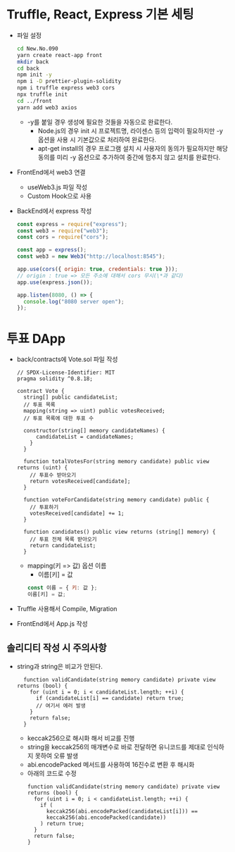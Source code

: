 # Truffle, React, Express 기본 세팅

- 파일 설정

  ```bash
  cd New.No.090
  yarn create react-app front
  mkdir back
  cd back
  npm init -y
  npm i -D prettier-plugin-solidity
  npm i truffle express web3 cors
  npx truffle init
  cd ../front
  yarn add web3 axios
  ```

  - -y를 붙일 경우 생성에 필요한 것들을 자동으로 완료한다.
    - Node.js의 경우 init 시 프로젝트명, 라이센스 등의 입력이 필요하지만 -y 옵션을 사용 시 기본값으로 처리하여 완료한다.
    - apt-get install의 경우 프로그램 설치 시 사용자의 동의가 필요하지만 해당 동의를 미리 -y 옵션으로 추가하여 중간에 멈추지 않고 설치를 완료한다.

- FrontEnd에서 web3 연결
  - useWeb3.js 파일 작성
  - Custom Hook으로 사용
- BackEnd에서 express 작성

  ```js
  const express = require("express");
  const web3 = require("web3");
  const cors = require("cors");

  const app = express();
  const web3 = new Web3("http://localhost:8545");

  app.use(cors({ origin: true, credentials: true }));
  // origin : true => 모든 주소에 대해서 cors 무시(\*과 같다)
  app.use(express.json());

  app.listen(8080, () => {
    console.log("8080 server open");
  });
  ```

# 투표 DApp

- back/contracts에 Vote.sol 파일 작성

  ```solidity
  // SPDX-License-Identifier: MIT
  pragma solidity ^0.8.18;

  contract Vote {
    string[] public candidateList;
    // 투표 목록
    mapping(string => uint) public votesReceived;
    // 투표 목록에 대한 투표 수

    constructor(string[] memory candidateNames) {
        candidateList = candidateNames;
      }
    }

    function totalVotesFor(string memory candidate) public view returns (uint) {
      // 투표수 받아오기
      return votesReceived[candidate];
    }

    function voteForCandidate(string memory candidate) public {
      // 투표하기
      votesReceived[candidate] += 1;
    }

    function candidates() public view returns (string[] memory) {
      // 투표 전체 목록 받아오기
      return candidateList;
    }
  ```

  - mapping(키 => 값) 옵션 이름
    - 이름[키] = 값
    ```js
    const 이름 = { 키: 값 };
    이름[키] = 값;
    ```

- Truffle 사용해서 Compile, Migration

- FrontEnd에서 App.js 작성

## 솔리디티 작성 시 주의사항

- string과 string은 비교가 안된다.

  ```solidity
    function validCandidate(string memory candidate) private view returns (bool) {
      for (uint i = 0; i < candidateList.length; ++i) {
        if (candidateList[i] == candidate) return true;
        // 여기서 에러 발생
      }
      return false;
    }
  ```

  - keccak256으로 해시화 해서 비교를 진행
  - string을 keccak256의 매개변수로 바로 전달하면 유니코드를 제대로 인식하지 못하여 오류 발생
  - abi.encodePacked 메서드를 사용하여 16진수로 변환 후 해시화
  - 아래의 코드로 수정
    ```solidity
    function validCandidate(string memory candidate) private view returns (bool) {
      for (uint i = 0; i < candidateList.length; ++i) {
        if (
          keccak256(abi.encodePacked(candidateList[i])) ==
          keccak256(abi.encodePacked(candidate))
        ) return true;
      }
      return false;
    }
    ```
